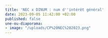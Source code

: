 ```yaml
---
title: 'NEC x DINUM : num d''intérêt général'
date: 2023-09-05 11:42:00 +02:00
published: false
une-ou-diaporama:
- image: "/uploads/CP%20NEC%202023.png"
---
```


